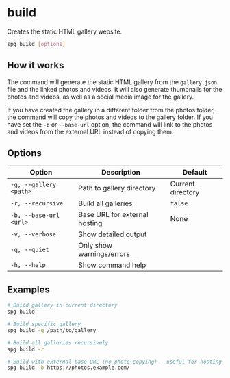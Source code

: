 # build

Creates the static HTML gallery website.

```bash
spg build [options]
```

## How it works

The command will generate the static HTML gallery from the `gallery.json` file and the linked photos and videos. It will also generate thumbnails for the photos and videos, as well as a social media image for the gallery.

If you have created the gallery in a different folder from the photos folder, the command will copy the photos and videos to the gallery folder. If you have set the `-b` or `--base-url` option, the command will link to the photos and videos from the external URL instead of copying them.

## Options

| Option                 | Description                   | Default           |
| ---------------------- | ----------------------------- | ----------------- |
| `-g, --gallery <path>` | Path to gallery directory     | Current directory |
| `-r, --recursive`      | Build all galleries           | `false`           |
| `-b, --base-url <url>` | Base URL for external hosting | None              |
| `-v, --verbose`        | Show detailed output          |                   |
| `-q, --quiet`          | Only show warnings/errors     |                   |
| `-h, --help`           | Show command help             |                   |

## Examples

```bash
# Build gallery in current directory
spg build

# Build specific gallery
spg build -g /path/to/gallery

# Build all galleries recursively
spg build -r

# Build with external base URL (no photo copying) - useful for hosting photos separately from the gallery
spg build -b https://photos.example.com/
```
